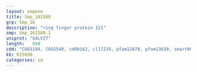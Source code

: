 ```yaml
---
layout: smgene
title: Smp_161580
grp: Smp_16
description: "ring finger protein 121"
smp: Smp_161580.1
uniprot: "G4LVZ7"
length:   948
cdd: "COG5194, COG5540, cd00162, cl17238, pfam12678, pfam13639, smart00184"
kk: K15698
categories: sm
---
```

